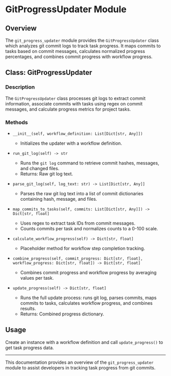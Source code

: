 # GitProgressUpdater Module

## Overview
The `git_progress_updater` module provides the `GitProgressUpdater` class which analyzes git commit logs to track task progress. It maps commits to tasks based on commit messages, calculates normalized progress percentages, and combines commit progress with workflow progress.

## Class: GitProgressUpdater

### Description
The `GitProgressUpdater` class processes git logs to extract commit information, associate commits with tasks using regex on commit messages, and calculate progress metrics for project tasks.

### Methods

- `__init__(self, workflow_definition: List[Dict[str, Any]])`
  - Initializes the updater with a workflow definition.

- `run_git_log(self) -> str`
  - Runs the `git log` command to retrieve commit hashes, messages, and changed files.
  - Returns: Raw git log text.

- `parse_git_log(self, log_text: str) -> List[Dict[str, Any]]`
  - Parses the raw git log text into a list of commit dictionaries containing hash, message, and files.

- `map_commits_to_tasks(self, commits: List[Dict[str, Any]]) -> Dict[str, float]`
  - Uses regex to extract task IDs from commit messages.
  - Counts commits per task and normalizes counts to a 0-100 scale.

- `calculate_workflow_progress(self) -> Dict[str, float]`
  - Placeholder method for workflow step completion tracking.

- `combine_progress(self, commit_progress: Dict[str, float], workflow_progress: Dict[str, float]) -> Dict[str, float]`
  - Combines commit progress and workflow progress by averaging values per task.

- `update_progress(self) -> Dict[str, float]`
  - Runs the full update process: runs git log, parses commits, maps commits to tasks, calculates workflow progress, and combines results.
  - Returns: Combined progress dictionary.

## Usage
Create an instance with a workflow definition and call `update_progress()` to get task progress data.

---

This documentation provides an overview of the `git_progress_updater` module to assist developers in tracking task progress from git commits.
